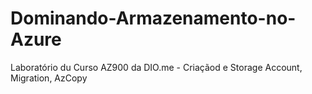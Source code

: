 # Dominando-Armazenamento-no-Azure
Laboratório du Curso AZ900 da DIO.me - Criaçãod e Storage Account, Migration, AzCopy
